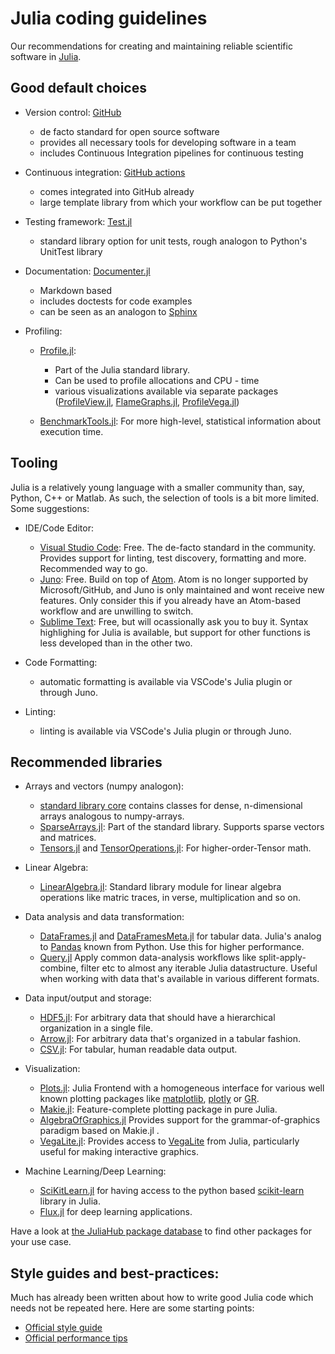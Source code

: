 # Julia coding guidelines 
Our recommendations for creating and maintaining reliable scientific software in [Julia](https://julialang.org/).

## Good default choices 

- Version control: [GitHub](https://github.com/)
    - de facto standard for open source software 
    - provides all necessary tools for developing software in a team
    - includes Continuous Integration pipelines for continuous testing 
    <!-- - start from our [template repository](todo?) -->

- Continuous integration: [GitHub actions](https://github.com/features/actions)
    - comes integrated into GitHub already
    - large template library from which your workflow can be put together

- Testing framework: [Test.jl](https://docs.julialang.org/en/v1/stdlib/Test/)
    - standard library option for unit tests, rough analogon to Python's UnitTest library

- Documentation: [Documenter.jl](https://github.com/JuliaDocs/Documenter.jl)
    - Markdown based 
    - includes doctests for code examples 
    - can be seen as an analogon to [Sphinx](https://github.com/sphinx-doc/sphinx)

- Profiling: 
    - [Profile.jl](https://docs.julialang.org/en/v1/manual/profile/): 
        - Part of the Julia standard library.
        - Can be used to profile allocations and CPU - time
        - various visualizations available via separate packages ([ProfileView.jl](https://github.com/timholy/ProfileView.jl), [FlameGraphs.jl](https://github.com/timholy/FlameGraphs.jl), [ProfileVega.jl](https://github.com/davidanthoff/ProfileVega.jl))

    - [BenchmarkTools.jl](https://github.com/JuliaCI/BenchmarkTools.jl): For more high-level, statistical information about execution time.

## Tooling 
Julia is a relatively young language with a smaller community than, say, Python, C++ or Matlab. As such, the selection of tools is a bit more limited. Some suggestions: 

- IDE/Code Editor: 
    - [Visual Studio Code](https://code.visualstudio.com/): Free. The de-facto standard in the community. Provides support for linting, test discovery, formatting and more. Recommended way to go.
    - [Juno](https://junolab.org/): Free. Build on top of [Atom](https://atom-editor.cc/). Atom is no longer supported by Microsoft/GitHub, and Juno is only maintained and wont receive new features. Only consider this if you already have an Atom-based workflow and are unwilling to switch. 
    - [Sublime Text](https://www.sublimetext.com/): Free, but will ocassionally ask you to buy it. Syntax highlighing for Julia is available, but support for other functions is less developed than in the other two.

- Code Formatting: 
    - automatic formatting is available via VSCode's Julia plugin or through Juno.

- Linting: 
    - linting is available via VSCode's Julia plugin or through Juno.

## Recommended libraries
 
- Arrays and vectors (numpy analogon): 
    - [standard library core](https://docs.julialang.org/en/v1/base/arrays/) contains classes for dense, n-dimensional arrays analogous to numpy-arrays. 
    - [SparseArrays.jl](https://docs.julialang.org/en/v1/stdlib/SparseArrays/): Part of the standard library. Supports sparse vectors and matrices.
    - [Tensors.jl](https://github.com/Ferrite-FEM/Tensors.jl) and [TensorOperations.jl](https://github.com/Jutho/TensorOperations.jl): For higher-order-Tensor math.

- Linear Algebra: 
    - [LinearAlgebra.jl](https://docs.julialang.org/en/v1/stdlib/LinearAlgebra/): Standard library module for linear algebra operations like matric traces, in verse, multiplication and so on. 

- Data analysis and data transformation: 
    - [DataFrames.jl](https://github.com/JuliaData/DataFrames.jl) and [DataFramesMeta.jl](https://github.com/JuliaData/DataFramesMeta.jl) for tabular data. Julia's analog to [Pandas](https://pandas.pydata.org/) known from Python. Use this for higher performance. 
    - [Query.jl](https://github.com/queryverse/Query.jl) Apply common data-analysis workflows like split-apply-combine, filter etc to almost any iterable Julia datastructure. Useful when working with data that's available in various different formats.  

- Data input/output and storage: 
    - [HDF5.jl](https://github.com/JuliaIO/HDF5.jl): For arbitrary data that should have a hierarchical organization in a single file. 
    - [Arrow.jl](https://arrow.apache.org/julia/stable/): For arbitrary data that's organized in a tabular fashion.
    - [CSV.jl](https://github.com/JuliaData/CSV.jl): For tabular, human readable data output. 

- Visualization: 
    - [Plots.jl](https://github.com/JuliaPlots/Plots.jl): Julia Frontend with a homogeneous interface for various well known plotting packages like [matplotlib](https://matplotlib.org/), [plotly](https://plotly.com/) or [GR](https://gr-framework.org/#). 
    - [Makie.jl](https://github.com/MakieOrg/Makie.jl): Feature-complete plotting package in pure Julia. 
    - [AlgebraOfGraphics.jl](https://github.com/MakieOrg/AlgebraOfGraphics.jl) Provides support for the grammar-of-graphics paradigm based on Makie.jl .
    - [VegaLite.jl](https://github.com/queryverse/VegaLite.jl): Provides access to [VegaLite](https://vega.github.io/vega-lite/) from Julia, particularly useful for making interactive graphics. 

- Machine Learning/Deep Learning: 
    - [SciKitLearn.jl](https://github.com/cstjean/ScikitLearn.jl) for having access to the python based [scikit-learn](https://scikit-learn.org/) library in Julia. 
    - [Flux.jl](https://github.com/FluxML/Flux.jl) for deep learning applications. 

Have a look at [the JuliaHub package database](https://juliahub.com/ui/Home) to find other packages for your use case. 


## Style guides and best-practices:

Much has already been written about how to write good Julia code which needs not be repeated here. Here are some starting points: 
- [Official style guide](https://docs.julialang.org/en/v1/manual/style-guide/)
- [Official performance tips](https://docs.julialang.org/en/v1/manual/performance-tips/)

